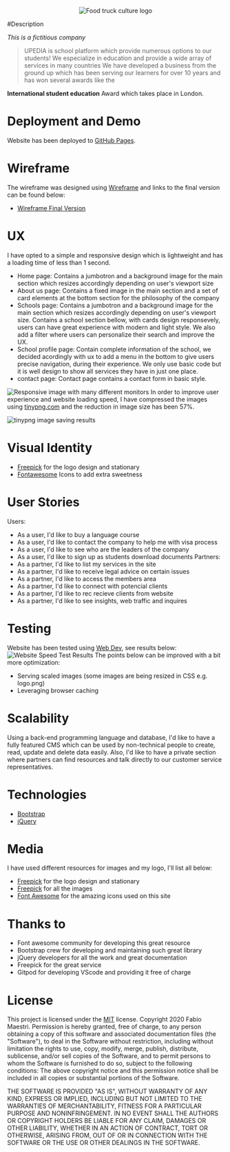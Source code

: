 <p align="center">
  <img src="assets/images/upedia-logo.png" alt="Food truck culture logo"/>
</p>
#Description

*This is a fictitious company*

> UPEDIA is school platform which provide numerous options to our students! We especialize in education and provide a wide array of services in many countries
> We have developed a business from the ground up which has been serving our learners for over 10 years and has won several awards like the 

**International student education** Award which takes place in London.

# Deployment and Demo
Website has been deployed to [GitHub Pages](https://github.com/Fabiomaestri/first-project).

# Wireframe
The wireframe was designed using [Wireframe](https://wireframe.cc/) and links to the final version can be found below:
- [Wireframe Final Version]()

# UX
I have opted to a simple and responsive design which is lightweight and has a loading time of less than 1 second.
- Home page: Contains a jumbotron and a background image for the main section which resizes accordingly depending on user's viewport size
- About us page: Contains a fixed image in the main section and a set of card elements at the bottom section for the philosophy of the company
- Schools page: Contains a jumbotron and a background image for the main section which resizes accordingly depending on user's viewport size. Contains a school section bellow, with cards design responsevely, users can have great experience with modern and light style. We also add a filter where users can personalize their search and improve the UX.
- School profile page: Contain complete information of the school, we decided acordingly with ux to add a menu in the bottom to give users precise navigation, during their experience. We only use basic code but it is well design to show all services they have in just one place.
- contact page: Contact page contains a contact form in basic style.

![Responsive image with many different monitors](assets/images/responsive-1.jpeg)
In order to improve user experience and website loading speed, I have compressed the images using [tinypng.com](https://tinypng.com/) and the reduction in image size has been 57%.

![tinypng image saving results](assets/images/image_compressor.jpeg)

# Visual Identity
- [Freepick](https://www.freepik.com/) for the logo design and stationary
- [Fontawesome](https://bootswatch.com/) Icons to add extra sweetness

# User Stories
Users:
- As a user, I'd like to buy a language course
- As a user, I'd like to contact the company to help me with visa process
- As a user, I'd like to see who are the leaders of the company
- As a user, I'd like to sign up as students download documents
Partners:
- As a partner, I'd like to list my services in the site
- As a partner, I'd like to receive legal advice on certain issues
- As a partner, I'd like to access the members area
- As a partner, I'd like to connect with potencial clients
- As a partner, I'd like to rec recieve clients from website
- As a partner, I'd like to see insights, web traffic and inquires

# Testing
Website has been tested using [Web Dev](https://web.dev/), see results below:
![Website Speed Test Results](assets/images/speed_test.png)
The points below can be improved with a bit more optimization:
- Serving scaled images (some images are being resized in CSS e.g. logo.png)
- Leveraging browser caching

# Scalability
Using a back-end programming language and database, I'd like to have a fully featured CMS which can be used by non-technical people to create, read, update and delete data easily.
Also, I'd like to have a private section where partners can find resources and talk directly to our customer service representatives.

# Technologies
- [Bootstrap](https://getbootstrap.com/)
- [jQuery](https://jquery.com/)

# Media
I have used different resources for images and my logo, I'll list all below:
- [Freepick](https://www.freepik.com/) for the logo design and stationary
- [Freepick](https://www.freepik.com/) for all the images
- [Font Awesome](https://fontawesome.com/6?next=%2Fstart) for the amazing icons used on this site

# Thanks to
- Font awesome community for developing this great resource
- Bootstrap crew for developing and maintaining such great library
- jQuery developers for all the work and great documentation
- Freepick for the great service
- Gitpod for developing VScode and providing it free of charge

# License
This project is licensed under the [MIT](https://choosealicense.com/licenses/mit/) license.
Copyright 2020 Fabio Maestri.
Permission is hereby granted, free of charge, to any person obtaining a copy of this software and associated documentation files (the "Software"), to deal in the Software without restriction, including without limitation the rights to use, copy, modify, merge, publish, distribute, sublicense, and/or sell copies of the Software, and to permit persons to whom the Software is furnished to do so, subject to the following conditions:
The above copyright notice and this permission notice shall be included in all copies or substantial portions of the Software.

THE SOFTWARE IS PROVIDED "AS IS", WITHOUT WARRANTY OF ANY KIND, EXPRESS OR IMPLIED, INCLUDING BUT NOT LIMITED TO THE WARRANTIES OF MERCHANTABILITY, FITNESS FOR A PARTICULAR PURPOSE AND NONINFRINGEMENT. IN NO EVENT SHALL THE AUTHORS OR COPYRIGHT HOLDERS BE LIABLE FOR ANY CLAIM, DAMAGES OR OTHER LIABILITY, WHETHER IN AN ACTION OF CONTRACT, TORT OR OTHERWISE, ARISING FROM, OUT OF OR IN CONNECTION WITH THE SOFTWARE OR THE USE OR OTHER DEALINGS IN THE SOFTWARE.